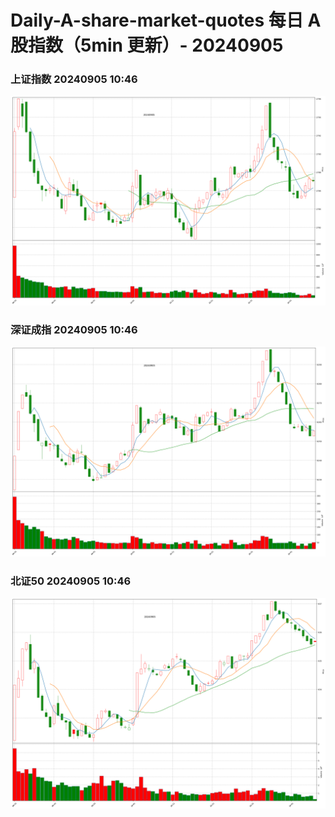 
# Daily-A-share-market-quotes 每日 A 股指数（5min 更新）- 20240905

### 上证指数 20240905 10:46
![](./fig/2024/9/20240905-sh000001.png)

### 深证成指 20240905 10:46
![](./fig/2024/9/20240905-sz399001.png)

### 北证50 20240905 10:46
![](./fig/2024/9/20240905-bj899050.png)
